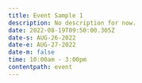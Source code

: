 ```yaml
---
title: Event Sample 1
description: No description for now.
date: 2022-08-19T09:50:00.305Z
date-s: AUG-26-2022
date-e: AUG-27-2022
date-m: false
time: 10:00am - 3:00pm
contentpath: event
---
```

